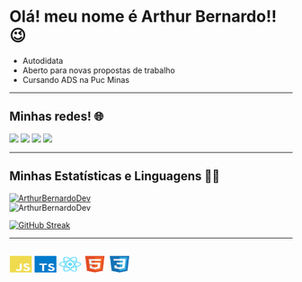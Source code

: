 # Olá! meu nome é Arthur Bernardo!! :wink:

<ul>
    <li>Autodidata</li>
    <li>Aberto para novas propostas de trabalho</li>
    <li>Cursando ADS na Puc Minas</li>
</ul>

---

## Minhas redes! :globe_with_meridians:

<a href="https://www.twitch.tv/arthur_bsx" target="_blank"><img src="https://img.shields.io/badge/Twitch-9146FF?style=for-the-badge&logo=twitch&logoColor=white" target="_blank"></a>
<a href="https://api.whatsapp.com/send?phone=5531998209527" target="_blank"><img src="https://img.shields.io/badge/WhatsApp-25D366?style=for-the-badge&logo=whatsapp&logoColor=white" target="_blank"></a>
<a href="https://www.instagram.com/arthur_bernardoxds/" target="_blank"><img src="https://img.shields.io/badge/-Instagram-%23E4405F?style=for-the-badge&logo=instagram&logoColor=white" target="_blank"></a>
<a href="https://www.linkedin.com/in/arthur-bernardo-a636b3180/" target="_blank"><img src="https://img.shields.io/badge/-LinkedIn-%230077B5?style=for-the-badge&logo=linkedin&logoColor=white" target="_blank"></a>

---

## Minhas Estatísticas e Linguagens 👨‍💻

[![ArthurBernardoDev](https://github-readme-stats.vercel.app/api?username=ArthurBernardoDev&show_icons=true&theme=blueberry_duo)](https://github.com/ArthurBernardoDev) <br/>
![ArthurBernardoDev](https://github-readme-stats.vercel.app/api/top-langs/?username=ArthurBernardoDev&langs_count=6&theme=blueberry_duo&layout=compact)<br/>

[![GitHub Streak](http://github-readme-streak-stats.herokuapp.com?user=ArthurBernardoDev&theme=blueberry_duo&hide_border=true)](https://git.io/streak-stats)<br/>

---

<div style="display: inline_block"><br>
  <img align="center" alt="Arthur-Js" height="30" width="40" src="https://raw.githubusercontent.com/devicons/devicon/master/icons/javascript/javascript-plain.svg">
  <img align="center" alt="Arthur-Ts" height="30" width="40" src="https://raw.githubusercontent.com/devicons/devicon/master/icons/typescript/typescript-plain.svg">
  <img align="center" alt="Arthur-React" height="30" width="40" src="https://raw.githubusercontent.com/devicons/devicon/master/icons/react/react-original.svg">
  <img align="center" alt="Arthur-HTML" height="30" width="40" src="https://raw.githubusercontent.com/devicons/devicon/master/icons/html5/html5-original.svg">
  <img align="center" alt="Arthur-CSS" height="30" width="40" src="https://raw.githubusercontent.com/devicons/devicon/master/icons/css3/css3-original.svg">
</div>
